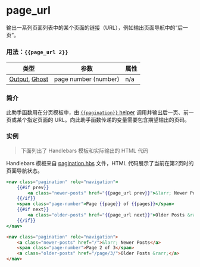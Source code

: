 # page_url

输出一系列页面列表中的某个页面的链接（URL），例如输出页面导航中的“后一页”。

### 用法：`{{page_url 2}}`

|类型|参数|属性|
|----|----------|----------|
|[Output](/docs/helpers#output), [Ghost](/docs/helpers#ghost)|page number (number)|n/a|

### 简介

此助手函数用在分页模板中，由 [`{{pagination}}` helper](doc:pagination) 调用并输出后一页、前一页或某个指定页面的 URL。向此助手函数传递的变量需要包含期望输出的页码。

### 实例

> 下面列出了 Handlebars 模板和实际输出的 HTML 代码

Handlebars 模板来自 [pagination.hbs](https://github.com/TryGhost/Ghost/blob/0.5.3/core/server/helpers/tpl/pagination.hbs) 文件，HTML 代码展示了当前在第2页时的页面导航状态。

```handlebars
<nav class="pagination" role="navigation">
    {{#if prev}}
        <a class="newer-posts" href="{{page_url prev}}">&larr; Newer Posts</a>
    {{/if}}
    <span class="page-number">Page {{page}} of {{pages}}</span>
    {{#if next}}
        <a class="older-posts" href="{{page_url next}}">Older Posts &rarr;</a>
    {{/if}}
</nav>
```

```html
<nav class="pagination" role="navigation">
    <a class="newer-posts" href="/">&larr; Newer Posts</a>
    <span class="page-number">Page 2 of 3</span>
    <a class="older-posts" href="/page/3/">Older Posts &rarr;</a>
</nav>
```